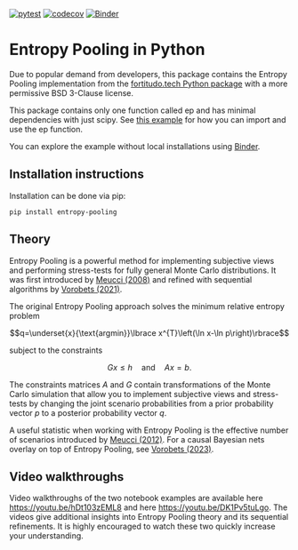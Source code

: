 [![pytest](https://github.com/fortitudo-tech/entropy-pooling/actions/workflows/tests.yml/badge.svg)](https://github.com/fortitudo-tech/entropy-pooling/actions/workflows/tests.yml)
[![codecov](https://codecov.io/gh/fortitudo-tech/entropy-pooling/graph/badge.svg?token=XGIQ78ZLDN)](https://codecov.io/gh/fortitudo-tech/entropy-pooling)
[![Binder](https://mybinder.org/badge_logo.svg)](https://mybinder.org/v2/gh/fortitudo-tech/entropy-pooling/HEAD?labpath=examples)

Entropy Pooling in Python
=========================

Due to popular demand from developers, this package contains the Entropy Pooling
implementation from the [fortitudo.tech Python package](https://github.com/fortitudo-tech/fortitudo.tech)
with a more permissive BSD 3-Clause license.

This package contains only one function called ep and has minimal dependencies
with just scipy. See [this example](https://github.com/fortitudo-tech/entropy-pooling/blob/main/example/EntropyPooling.ipynb)
for how you can import and use the ep function.

You can explore the example without local installations using
[Binder](https://mybinder.org/v2/gh/fortitudo-tech/entropy-pooling/HEAD?labpath=examples).

Installation instructions
-------------------------

Installation can be done via pip:

    pip install entropy-pooling

Theory
------
Entropy Pooling is a powerful method for implementing subjective views and
performing stress-tests for fully general Monte Carlo distributions. It was first
introduced by [Meucci (2008)](https://ssrn.com/abstract=1213325) and refined
with sequential algorithms by [Vorobets (2021)](https://ssrn.com/abstract=3936392).

The original Entropy Pooling approach solves the minimum relative entropy problem

$$q=\underset{x}{\text{argmin}}\lbrace x^{T}\left(\ln x-\ln p\right)\rbrace$$

subject to the constraints

$$Gx\leq h \quad \text{and} \quad Ax=b.$$

The constraints matrices $A$ and $G$ contain transformations of the Monte Carlo
simulation that allow you to implement subjective views and stress-tests by
changing the joint scenario probabilities from a prior probability vector $p$
to a posterior probability vector $q$.

A useful statistic when working with Entropy Pooling is the effective number of
scenarios introduced by [Meucci (2012)](https://ssrn.com/abstract=1971808). For
a causal Bayesian nets overlay on top of Entropy Pooling, see
[Vorobets (2023)](https://ssrn.com/abstract=4444291).

Video walkthroughs
------------------

Video walkthroughs of the two notebook examples are available here https://youtu.be/hDt103zEML8
and here https://youtu.be/DK1Pv5tuLgo. The videos give additional insights into
Entropy Pooling theory and its sequential refinements. It is highly encouraged
to watch these two quickly increase your understanding.